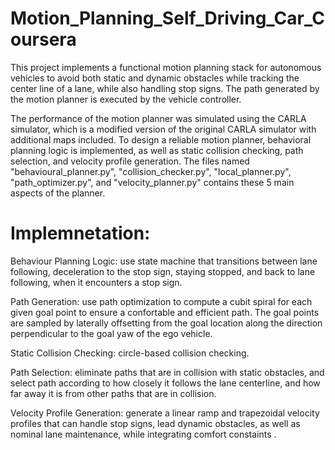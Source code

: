 # Motion_Planning_Self_Driving_Car_Coursera
This project implements a functional motion planning stack for autonomous vehicles to avoid both static and dynamic obstacles while tracking the center line of a lane, while also handling stop signs. The path generated by the motion planner is executed by the vehicle controller.

The performance of the motion planner was simulated using the CARLA simulator, which is a modified version of the original CARLA simulator with additional maps included.
To design a reliable motion planner, behavioral planning logic is implemented, as well as static collision checking, path selection, and velocity profile generation. The files named "behavioural_planner.py", "collision_checker.py", "local_planner.py", "path_optimizer.py", and "velocity_planner.py" contains these 5 main aspects of the planner.

# Implemnetation:

Behaviour Planning Logic: use state machine that transitions between lane following, deceleration to the stop sign, staying stopped, and back to lane following, when it encounters a stop sign.

Path Generation: use path optimization to compute a cubit spiral for each given goal point to ensure a confortable and efficient path. The goal points are sampled by laterally offsetting from the goal location along the direction perpendicular to the goal yaw of the ego vehicle.

Static Collision Checking: circle-based collision checking.

Path Selection: eliminate paths that are in collision with static obstacles, and select path according to how closely it follows the lane centerline, and how far away it is from other paths that are in collision.

Velocity Profile Generation: generate a linear ramp and trapezoidal velocity profiles that can handle stop signs, lead dynamic obstacles, as well as nominal lane maintenance, while integrating comfort constaints .
